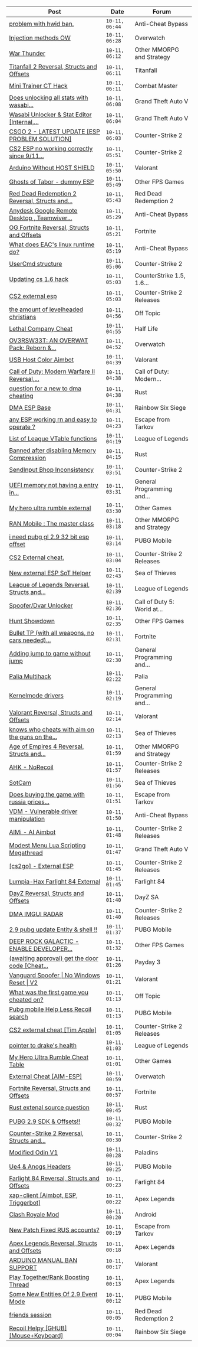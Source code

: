 |Post|Date|Forum|
|----|----|-----|
|[problem with hwid ban.](https://www.unknowncheats.me/forum/anti-cheat-bypass/609291-hwid-ban.html)|`10-11, 06:44`|Anti-Cheat Bypass|
|[Injection methods OW](https://www.unknowncheats.me/forum/overwatch/609996-injection-methods-ow.html)|`10-11, 06:28`|Overwatch|
|[War Thunder](https://www.unknowncheats.me/forum/other-mmorpg-and-strategy/85949-war-thunder.html)|`10-11, 06:12`|Other MMORPG and Strategy|
|[Titanfall 2 Reversal, Structs and Offsets](https://www.unknowncheats.me/forum/titanfall/191976-titanfall-2-reversal-structs-offsets.html)|`10-11, 06:11`|Titanfall|
|[Mini Trainer CT Hack](https://www.unknowncheats.me/forum/combat-master/609978-mini-trainer-ct-hack.html)|`10-11, 06:11`|Combat Master|
|[Does unlocking all stats with wasabi...](https://www.unknowncheats.me/forum/grand-theft-auto-v/601605-unlocking-stats-wasabi-guarantee-ban.html)|`10-11, 06:08`|Grand Theft Auto V|
|[Wasabi Unlocker & Stat Editor \[Internal,...](https://www.unknowncheats.me/forum/grand-theft-auto-v/579552-wasabi-unlocker-stat-editor-internal-1-67-a.html)|`10-11, 06:04`|Grand Theft Auto V|
|[CSGO 2 - LATEST UPDATE \[ESP PROBLEM SOLUTION\]](https://www.unknowncheats.me/forum/counter-strike-2-a/609428-csgo-2-update-esp-solution.html)|`10-11, 06:03`|Counter-Strike 2|
|[CS2 ESP no working correctly since 9/11...](https://www.unknowncheats.me/forum/counter-strike-2-a/610166-cs2-esp-correctly-9-11-update.html)|`10-11, 05:51`|Counter-Strike 2|
|[Arduino Without HOST SHIELD](https://www.unknowncheats.me/forum/valorant/610266-arduino-host-shield.html)|`10-11, 05:50`|Valorant|
|[Ghosts of Tabor - dummy ESP](https://www.unknowncheats.me/forum/other-fps-games/609782-ghosts-tabor-dummy-esp.html)|`10-11, 05:49`|Other FPS Games|
|[Red Dead Redemption 2 Reversal, Structs and...](https://www.unknowncheats.me/forum/red-dead-redemption-2-a/361550-red-dead-redemption-2-reversal-structs-offsets.html)|`10-11, 05:43`|Red Dead Redemption 2|
|[Anydesk,Google Remote Desktop , Teamwiver...](https://www.unknowncheats.me/forum/anti-cheat-bypass/603178-anydesk-google-remote-desktop-teamwiver-mouse.html)|`10-11, 05:29`|Anti-Cheat Bypass|
|[OG Fortnite Reversal, Structs and Offsets](https://www.unknowncheats.me/forum/fortnite/596138-og-fortnite-reversal-structs-offsets.html)|`10-11, 05:21`|Fortnite|
|[What does EAC's linux runtime do?](https://www.unknowncheats.me/forum/anti-cheat-bypass/609947-eacs-linux-runtime.html)|`10-11, 05:19`|Anti-Cheat Bypass|
|[UserCmd structure](https://www.unknowncheats.me/forum/counter-strike-2-a/609902-usercmd-structure.html)|`10-11, 05:06`|Counter-Strike 2|
|[Updating cs 1.6 hack](https://www.unknowncheats.me/forum/counterstrike-1-5-1-6-and-mods/601149-updating-cs-1-6-hack.html)|`10-11, 05:03`|CounterStrike 1.5, 1.6...|
|[CS2 external esp](https://www.unknowncheats.me/forum/counter-strike-2-releases/600259-cs2-external-esp.html)|`10-11, 05:03`|Counter-Strike 2 Releases|
|[the amount of levelheaded christians](https://www.unknowncheats.me/forum/off-topic/610043-amount-levelheaded-christians.html)|`10-11, 04:56`|Off Topic|
|[Lethal Company Cheat](https://www.unknowncheats.me/forum/half-life/609950-lethal-company-cheat.html)|`10-11, 04:55`|Half Life|
|[OV3RSW33T: AN OVERWAT Pack: Reborn &...](https://www.unknowncheats.me/forum/overwatch/603412-ov3rsw33t-overwat-pack-reborn-recoded.html)|`10-11, 04:52`|Overwatch|
|[USB Host Color Aimbot](https://www.unknowncheats.me/forum/valorant/587404-usb-host-color-aimbot.html)|`10-11, 04:39`|Valorant|
|[Call of Duty: Modern Warfare II Reversal,...](https://www.unknowncheats.me/forum/call-of-duty-modern-warfare-ii/514893-call-duty-modern-warfare-ii-reversal-structs-offsets.html)|`10-11, 04:38`|Call of Duty: Modern...|
|[question for a new to dma cheating](https://www.unknowncheats.me/forum/rust/610122-question-dma-cheating.html)|`10-11, 04:38`|Rust|
|[DMA ESP Base](https://www.unknowncheats.me/forum/rainbow-six-siege/609452-dma-esp-base.html)|`10-11, 04:31`|Rainbow Six Siege|
|[any ESP working rn and easy to operate ?](https://www.unknowncheats.me/forum/escape-from-tarkov/609776-esp-rn-easy-operate.html)|`10-11, 04:23`|Escape from Tarkov|
|[List of League VTable functions](https://www.unknowncheats.me/forum/league-of-legends/610073-list-league-vtable-functions.html)|`10-11, 04:19`|League of Legends|
|[Banned after disabling Memory Compression](https://www.unknowncheats.me/forum/rust/610255-banned-disabling-memory-compression.html)|`10-11, 04:15`|Rust|
|[SendInput Bhop Inconsistency](https://www.unknowncheats.me/forum/counter-strike-2-a/609480-sendinput-bhop-inconsistency.html)|`10-11, 03:51`|Counter-Strike 2|
|[UEFI memory not having a entry in...](https://www.unknowncheats.me/forum/general-programming-and-reversing/610249-uefi-memory-entry-mmpfndatabase.html)|`10-11, 03:31`|General Programming and...|
|[My hero ultra rumble external](https://www.unknowncheats.me/forum/other-games/605228-hero-ultra-rumble-external.html)|`10-11, 03:30`|Other Games|
|[RAN Mobile : The master class](https://www.unknowncheats.me/forum/other-mmorpg-and-strategy/610246-ran-mobile-master-class.html)|`10-11, 03:18`|Other MMORPG and Strategy|
|[i need pubg gl 2.9 32 bit esp offset](https://www.unknowncheats.me/forum/pubg-mobile/610245-pubg-gl-2-9-32-bit-esp-offset.html)|`10-11, 03:14`|PUBG Mobile|
|[CS2 External cheat.](https://www.unknowncheats.me/forum/counter-strike-2-releases/603744-cs2-external-cheat.html)|`10-11, 03:04`|Counter-Strike 2 Releases|
|[New external ESP SoT Helper](https://www.unknowncheats.me/forum/sea-of-thieves/581265-external-esp-sot-helper.html)|`10-11, 02:43`|Sea of Thieves|
|[League of Legends Reversal, Structs and...](https://www.unknowncheats.me/forum/league-of-legends/310587-league-legends-reversal-structs-offsets.html)|`10-11, 02:39`|League of Legends|
|[Spoofer/Dvar Unlocker](https://www.unknowncheats.me/forum/call-of-duty-5-world-at-war/609916-spoofer-dvar-unlocker.html)|`10-11, 02:36`|Call of Duty 5: World at...|
|[Hunt Showdown](https://www.unknowncheats.me/forum/other-fps-games/350352-hunt-showdown.html)|`10-11, 02:35`|Other FPS Games|
|[Bullet TP (with all weapons, no cars needed)...](https://www.unknowncheats.me/forum/fortnite/606129-bullet-tp-weapons-cars-og-fn-feature.html)|`10-11, 02:31`|Fortnite|
|[Adding jump to game without jump](https://www.unknowncheats.me/forum/general-programming-and-reversing/610235-adding-jump-game-jump.html)|`10-11, 02:30`|General Programming and...|
|[Palia Multihack](https://www.unknowncheats.me/forum/palia/596326-palia-multihack.html)|`10-11, 02:22`|Palia|
|[Kernelmode drivers](https://www.unknowncheats.me/forum/general-programming-and-reversing/609882-kernelmode-drivers.html)|`10-11, 02:19`|General Programming and...|
|[Valorant Reversal, Structs and Offsets](https://www.unknowncheats.me/forum/valorant/385792-valorant-reversal-structs-offsets.html)|`10-11, 02:14`|Valorant|
|[knows who cheats with aim on the guns on the...](https://www.unknowncheats.me/forum/sea-of-thieves/610232-cheats-aim-guns-ship.html)|`10-11, 02:13`|Sea of Thieves|
|[Age of Empires 4 Reversal, Structs and...](https://www.unknowncheats.me/forum/other-mmorpg-and-strategy/589592-age-empires-4-reversal-structs-offsets.html)|`10-11, 01:59`|Other MMORPG and Strategy|
|[AHK - NoRecoil](https://www.unknowncheats.me/forum/counter-strike-2-releases/600813-ahk-norecoil.html)|`10-11, 01:57`|Counter-Strike 2 Releases|
|[SotCam](https://www.unknowncheats.me/forum/sea-of-thieves/580178-sotcam.html)|`10-11, 01:56`|Sea of Thieves|
|[Does buying the game with russia prices...](https://www.unknowncheats.me/forum/escape-from-tarkov/518072-buying-game-russia-prices.html)|`10-11, 01:51`|Escape from Tarkov|
|[VDM - Vulnerable driver manipulation](https://www.unknowncheats.me/forum/anti-cheat-bypass/609435-vdm-vulnerable-driver-manipulation.html)|`10-11, 01:50`|Anti-Cheat Bypass|
|[AIMi - AI Aimbot](https://www.unknowncheats.me/forum/counter-strike-2-releases/609872-aimi-ai-aimbot.html)|`10-11, 01:48`|Counter-Strike 2 Releases|
|[Modest Menu Lua Scripting Megathread](https://www.unknowncheats.me/forum/grand-theft-auto-v/463868-modest-menu-lua-scripting-megathread.html)|`10-11, 01:47`|Grand Theft Auto V|
|[\[cs2go\] - External ESP](https://www.unknowncheats.me/forum/counter-strike-2-releases/605464-cs2go-external-esp.html)|`10-11, 01:45`|Counter-Strike 2 Releases|
|[Lumpia-Hax Farlight 84 External](https://www.unknowncheats.me/forum/farlight-84-a/609788-lumpia-hax-farlight-84-external.html)|`10-11, 01:45`|Farlight 84|
|[DayZ Reversal, Structs and Offsets](https://www.unknowncheats.me/forum/dayz-sa/104269-dayz-reversal-structs-offsets.html)|`10-11, 01:40`|DayZ SA|
|[DMA IMGUI RADAR](https://www.unknowncheats.me/forum/counter-strike-2-releases/609695-dma-imgui-radar.html)|`10-11, 01:40`|Counter-Strike 2 Releases|
|[2.9 pubg update Entity & shell !!](https://www.unknowncheats.me/forum/pubg-mobile/610071-2-9-pubg-update-entity-shell.html)|`10-11, 01:37`|PUBG Mobile|
|[DEEP ROCK GALACTIC - ENABLE DEVELOPER...](https://www.unknowncheats.me/forum/other-fps-games/609290-deep-rock-galactic-enable-developer-console-cargo-packs-resources-xp.html)|`10-11, 01:32`|Other FPS Games|
|[(awaiting approval) get the door code \[Cheat...](https://www.unknowncheats.me/forum/payday-3-a/609090-awaiting-approval-door-code-cheat-table.html)|`10-11, 01:26`|Payday 3|
|[Vanguard Spoofer \| No Windows Reset \| V2](https://www.unknowncheats.me/forum/valorant/589803-vanguard-spoofer-windows-reset-v2.html)|`10-11, 01:21`|Valorant|
|[What was the first game you cheated on?](https://www.unknowncheats.me/forum/off-topic/328889-game-cheated.html)|`10-11, 01:13`|Off Topic|
|[Pubg mobile Help Less Recoil search](https://www.unknowncheats.me/forum/pubg-mobile/610212-pubg-mobile-help-recoil-search.html)|`10-11, 01:13`|PUBG Mobile|
|[CS2 external cheat \[Tim Apple\]](https://www.unknowncheats.me/forum/counter-strike-2-releases/609206-cs2-external-cheat-tim-apple.html)|`10-11, 01:05`|Counter-Strike 2 Releases|
|[pointer to drake's health](https://www.unknowncheats.me/forum/league-of-legends/610195-pointer-drakes-health.html)|`10-11, 01:03`|League of Legends|
|[My Hero Ultra Rumble Cheat Table](https://www.unknowncheats.me/forum/other-games/604426-hero-ultra-rumble-cheat-table.html)|`10-11, 01:01`|Other Games|
|[External Cheat \[AIM-ESP\]](https://www.unknowncheats.me/forum/overwatch/607405-external-cheat-aim-esp.html)|`10-11, 00:59`|Overwatch|
|[Fortnite Reversal, Structs and Offsets](https://www.unknowncheats.me/forum/fortnite/235061-fortnite-reversal-structs-offsets.html)|`10-11, 00:57`|Fortnite|
|[Rust extenal source question](https://www.unknowncheats.me/forum/rust/610221-rust-extenal-source-question.html)|`10-11, 00:45`|Rust|
|[PUBG 2.9 SDK & Offsets!!](https://www.unknowncheats.me/forum/pubg-mobile/609898-pubg-2-9-sdk-offsets.html)|`10-11, 00:32`|PUBG Mobile|
|[Counter-Strike 2 Reversal, Structs and...](https://www.unknowncheats.me/forum/counter-strike-2-a/576077-counter-strike-2-reversal-structs-offsets.html)|`10-11, 00:30`|Counter-Strike 2|
|[Modified Odin V1](https://www.unknowncheats.me/forum/paladins/585919-modified-odin-v1.html)|`10-11, 00:28`|Paladins|
|[Ue4 & Anogs Headers](https://www.unknowncheats.me/forum/pubg-mobile/610219-ue4-anogs-headers.html)|`10-11, 00:25`|PUBG Mobile|
|[Farlight 84 Reversal, Structs and Offsets](https://www.unknowncheats.me/forum/farlight-84-a/580566-farlight-84-reversal-structs-offsets.html)|`10-11, 00:23`|Farlight 84|
|[xap-client \[Aimbot, ESP, Triggerbot\]](https://www.unknowncheats.me/forum/apex-legends/606842-xap-client-aimbot-esp-triggerbot.html)|`10-11, 00:22`|Apex Legends|
|[Clash Royale Mod](https://www.unknowncheats.me/forum/android/610217-clash-royale-mod.html)|`10-11, 00:20`|Android|
|[New Patch Fixed RUS accounts?](https://www.unknowncheats.me/forum/escape-from-tarkov/610176-patch-fixed-rus-accounts.html)|`10-11, 00:19`|Escape from Tarkov|
|[Apex Legends Reversal, Structs and Offsets](https://www.unknowncheats.me/forum/apex-legends/319804-apex-legends-reversal-structs-offsets.html)|`10-11, 00:18`|Apex Legends|
|[ARDUINO MANUAL BAN SUPPORT](https://www.unknowncheats.me/forum/valorant/609938-arduino-manual-ban-support.html)|`10-11, 00:17`|Valorant|
|[Play Together/Rank Boosting Thread](https://www.unknowncheats.me/forum/apex-legends/353364-play-rank-boosting-thread.html)|`10-11, 00:13`|Apex Legends|
|[Some New Entities Of 2.9 Event Mode](https://www.unknowncheats.me/forum/pubg-mobile/610216-entities-2-9-event-mode.html)|`10-11, 00:12`|PUBG Mobile|
|[friends session](https://www.unknowncheats.me/forum/red-dead-redemption-2-a/610118-friends-session.html)|`10-11, 00:05`|Red Dead Redemption 2|
|[Recoil Helpy \[GHUB\]\[Mouse+Keyboard\]](https://www.unknowncheats.me/forum/rainbow-six-siege/610094-recoil-helpy-ghub-mouse-keyboard.html)|`10-11, 00:04`|Rainbow Six Siege|
